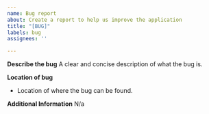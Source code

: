 ```yaml
---
name: Bug report
about: Create a report to help us improve the application
title: "[BUG]"
labels: bug
assignees: ''

---
```


**Describe the bug**
A clear and concise description of what the bug is.

**Location of bug**
- Location of where the bug can be found.

**Additional Information**
N/a
